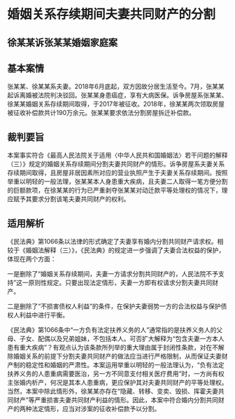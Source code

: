 # 婚姻关系存续期间夫妻共同财产的分割

## 徐某某诉张某某婚姻家庭案

## 基本案情

张某某、徐某某系夫妻。2018年6月底起，双方因故分居生活至今。7月，张某某起诉离婚被法院判决驳回。张某某身患癌症，享有大病医保。诉争房屋系张某某、徐某某婚姻关系存续期间取得，于2017年被征收。2018年，徐某某两次领取房屋被征收补偿款共计190万余元。张某某要求依法分割房屋拆迁补偿款。

## 裁判要旨

本案事实符合《最高人民法院关于适用〈中华人民共和国婚姻法〉若干问题的解释（三）》规定的婚姻关系存续期间分割夫妻共同财产的情形。诉争房屋系夫妻关系存续期间取得，且房屋非居因素所对应的营业执照产生于夫妻关系存续期间。按照举重以明轻的一般法理，张某某本人身患重大疾病，且夫妻二人取得一笔方便分割的巨额款项，在徐某某的行为已严重剥夺张某某对动迁款平等处理权的情况下，理应赋予其要求分割该笔夫妻共同财产的权利。

## 适用解析

《民法典》第1066条以法律的形式确定了夫妻享有婚内分割共同财产请求权。相较于《婚姻法解释（三）》，《民法典》的规定进一步强调了夫妻合法权益的保护，体现在两个方面：

一是删除了“婚姻关系存续期间，夫妻一方请求分割共同财产的，人民法院不予支持”这一原则性规定。只要出现法定情形，夫妻一方即有权请求分割夫妻共同财产。

二是删除了“不损害债权人利益”的条件，在保护夫妻弱势一方的合法权益与保护债权人利益中进行平衡。

《民法典》第1066条中“一方负有法定扶养义务的人”通常指的是扶养义务人的父母、子女、配偶以及兄弟姐妹，不包括本人。可否扩大解释为“包含夫妻一方本人患有重大疾病”？有观点认为该条款所列举的重大理由属于封闭性条款，对在不解除婚姻关系的前提下分割夫妻共同财产的做法应当进行严格限制，从而保证夫妻财产制的稳定性和婚姻的严肃性。本案运用举重以明轻的一般法理认为，“负有法定扶养义务的人患重病需要医治，另一方不同意支付相关医疗费用”时，一方尚有权主张婚内析产，何况是其本人患重病，更应保护其对夫妻共同财产的平等处理权。当然，本案中除此情形外，徐某某亦存在“隐藏、转移、变卖、毁损、挥霍夫妻共同财产”等严重损害夫妻共同财产利益的情形。因此，本案中符合婚内分割共同财产的两种法定情形，应当对涉案的征收补偿款予以分割。
